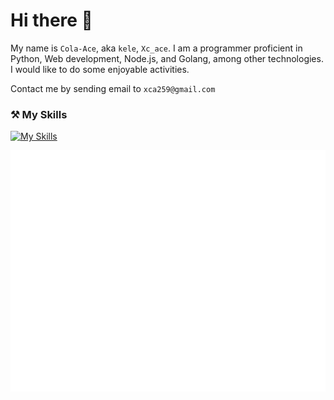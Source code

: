 # Hi there 👋

My name is `Cola-Ace`, aka `kele`, `Xc_ace`. I am a programmer proficient in Python, Web development, Node.js, and Golang, among other technologies. I would like to do some enjoyable activities.

Contact me by sending email to `xca259@gmail.com`

### ⚒ My Skills
[![My Skills](https://skillicons.dev/icons?i=js,ts,vue,html,css,c,cs,cpp,discord,bots,docker,electron,express,fastapi,github,go,mysql,nginx,nodejs,npm,php,py,redis)](https://skillicons.dev)

![Metrics](/github-metrics.svg)

